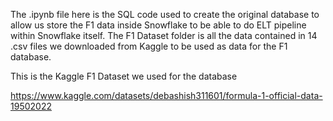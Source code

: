 The .ipynb file here is the SQL code used to create the original database to allow us store the F1 data inside Snowflake to be able to do ELT pipeline within Snowflake itself. The F1 Dataset folder is all the data contained in 14 .csv files we downloaded from Kaggle to be used as data for the F1 database.

This is the Kaggle F1 Dataset we used for the database

https://www.kaggle.com/datasets/debashish311601/formula-1-official-data-19502022
